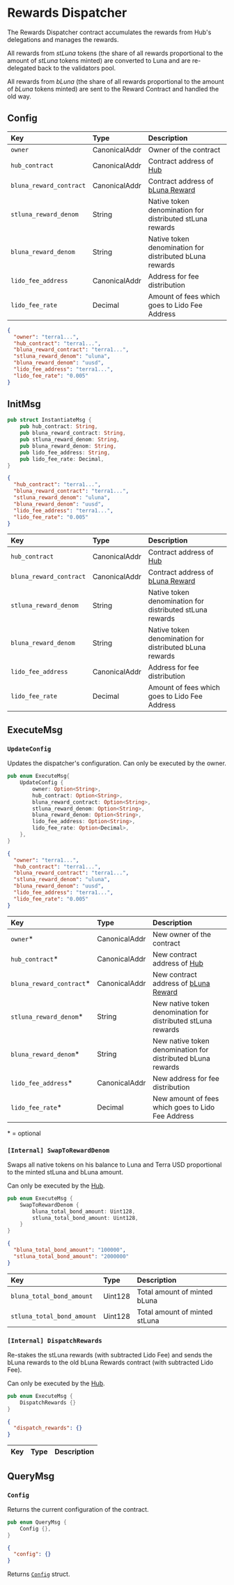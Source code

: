 # Rewards Dispatcher

The Rewards Dispatcher contract accumulates the rewards from Hub's delegations and manages the rewards.

All rewards from *stLuna* tokens (the share of all rewards proportional to the amount of *stLuna* tokens minted) are converted to Luna and are re-delegated back to the validators pool.

All rewards from *bLuna* (the share of all rewards proportional to the amount of *bLuna* tokens minted) are sent to the Reward Contract and handled the old way.

## Config

| Key | Type | Description |
| :--- | :--- | :--- |
| `owner` | CanonicalAddr | Owner of the contract |
| `hub_contract` | CanonicalAddr | Contract address of [Hub](hub) |
| `bluna_reward_contract` | CanonicalAddr | Contract address of [bLuna Reward](reward) |
| `stluna_reward_denom` | String | Native token denomination for distributed stLuna rewards |
| `bluna_reward_denom` | String | Native token denomination for distributed bLuna rewards |
| `lido_fee_address` | CanonicalAddr | Address for fee distribution |
| `lido_fee_rate` | Decimal | Amount of fees which goes to Lido Fee Address |

```json
{
  "owner": "terra1...",
  "hub_contract": "terra1...",
  "bluna_reward_contract": "terra1...",
  "stluna_reward_denom": "uluna",
  "bluna_reward_denom": "uusd",
  "lido_fee_address": "terra1...",
  "lido_fee_rate": "0.005"
}
```

## InitMsg

```rust
pub struct InstantiateMsg {
    pub hub_contract: String,
    pub bluna_reward_contract: String,
    pub stluna_reward_denom: String,
    pub bluna_reward_denom: String,
    pub lido_fee_address: String,
    pub lido_fee_rate: Decimal,
}
```

```json
{
  "hub_contract": "terra1...",
  "bluna_reward_contract": "terra1...",
  "stluna_reward_denom": "uluna",
  "bluna_reward_denom": "uusd",
  "lido_fee_address": "terra1...",
  "lido_fee_rate": "0.005" 
}
```

| Key | Type | Description |
| :--- | :--- | :--- |
| `hub_contract` | CanonicalAddr | Contract address of [Hub](hub) |
| `bluna_reward_contract` | CanonicalAddr | Contract address of [bLuna Reward](reward) |
| `stluna_reward_denom` | String | Native token denomination for distributed stLuna rewards |
| `bluna_reward_denom` | String | Native token denomination for distributed bLuna rewards |
| `lido_fee_address` | CanonicalAddr | Address for fee distribution |
| `lido_fee_rate` | Decimal | Amount of fees which goes to Lido Fee Address |

## ExecuteMsg

### ```UpdateConfig```

Updates the dispatcher's configuration. Can only be executed by the owner.

```rust
pub enum ExecuteMsg{
    UpdateConfig {
        owner: Option<String>,
        hub_contract: Option<String>,
        bluna_reward_contract: Option<String>,
        stluna_reward_denom: Option<String>,
        bluna_reward_denom: Option<String>,
        lido_fee_address: Option<String>,
        lido_fee_rate: Option<Decimal>,
    },
}
```

```json
{
  "owner": "terra1...",
  "hub_contract": "terra1...",
  "bluna_reward_contract": "terra1...",
  "stluna_reward_denom": "uluna",
  "bluna_reward_denom": "uusd",
  "lido_fee_address": "terra1...",
  "lido_fee_rate": "0.005" 
}
```

| Key | Type | Description |
| :--- | :--- | :--- |
| `owner`\* | CanonicalAddr | New owner of the contract |
| `hub_contract`\* | CanonicalAddr | New contract address of [Hub](hub) |
| `bluna_reward_contract`\* | CanonicalAddr | New contract address of [bLuna Reward](reward) |
| `stluna_reward_denom`\* | String | New native token denomination for distributed stLuna rewards |
| `bluna_reward_denom`\* | String | New native token denomination for distributed bLuna rewards |
| `lido_fee_address`\* | CanonicalAddr | New address for fee distribution |
| `lido_fee_rate`\* | Decimal | New amount of fees which goes to Lido Fee Address |

\* = optional

### ```[Internal] SwapToRewardDenom```

Swaps all native tokens on his balance to Luna and Terra USD proportional to the minted stLuna and bLuna amount.

Can only be executed by the [Hub](hub).

```rust
pub enum ExecuteMsg {
    SwapToRewardDenom {
        bluna_total_bond_amount: Uint128,
        stluna_total_bond_amount: Uint128,
    }
}
```

```json
{
  "bluna_total_bond_amount": "100000",
  "stluna_total_bond_amount": "2000000"
}
```

| Key | Type | Description |
| :--- | :--- | :--- |
| `bluna_total_bond_amount` | Uint128 | Total amount of minted bLuna |
| `stluna_total_bond_amount` | Uint128 | Total amount of minted stLuna |

### ```[Internal] DispatchRewards```

Re-stakes the stLuna rewards (with subtracted Lido Fee) and sends the bLuna rewards to the old bLuna Rewards contract (with subtracted Lido Fee).

Can only be executed by the [Hub](hub).

```rust
pub enum ExecuteMsg {
    DispatchRewards {}
}
```

```json
{
  "dispatch_rewards": {}
}
```

| Key | Type | Description |
| :--- | :--- | :--- |


## QueryMsg

### ```Config```

Returns the current configuration of the contract.

```rust
pub enum QueryMsg {
    Config {},
}
```

```json
{
  "config": {}
}
```

Returns [`Config`](rewards_dispatcher#config) struct.